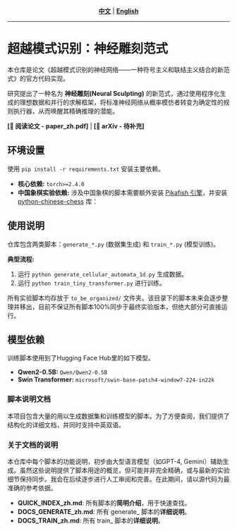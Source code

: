<div align="center">

**[中文](./README.md)** | **[English](./README_en.md)**

</div>

---
# 超越模式识别：神经雕刻范式

本仓库是论文《超越模式识别的神经网络——一种符号主义和联结主义结合的新范式》的官方代码实现。

研究提出了一种名为 **神经雕刻(Neural Sculpting)** 的新范式，通过使用程序化生成的理想数据和并行的求解框架，将标准神经网络从概率模仿者转变为确定性的规则执行器，从而唤醒其精确推理的潜能。

**[📜 阅读论文 - paper_zh.pdf]** | **[🚀 arXiv - 待补充]**

## 环境设置

使用 `pip install -r requirements.txt` 安装主要依赖。

*   **核心依赖:** `torch>=2.4.0`
*   **中国象棋实验依赖:** 涉及中国象棋的脚本需要额外安装 [Pikafish 引擎](https://www.pikafish.com/)，并安装 [python-chinese-chess](https://github.com/windshadow233/python-chinese-chess) 库：

## 使用说明

仓库包含两类脚本：`generate_*.py` (数据集生成) 和 `train_*.py` (模型训练)。

**典型流程:**
1.  运行 `python generate_cellular_automata_1d.py` 生成数据。
2.  运行 `python train_tiny_transformer.py` 进行训练。

所有实验脚本均存放于 `to_be_organized/` 文件夹。该目录下的脚本未来会逐步整理并移出，目前不保证所有脚本100%同步于最终实验版本，但绝大部分可直接运行。

## 模型依赖

训练脚本使用到了Hugging Face Hub里的如下模型。

*   **Qwen2-0.5B:** `Qwen/Qwen2-0.5B`
*   **Swin Transformer:** `microsoft/swin-base-patch4-window7-224-in22k`

### 脚本说明文档

本项目包含大量的用以生成数据集和训练模型的脚本。为了方便查阅，我们提供了结构化的详细文档，并同时支持中英双语。

### 关于文档的说明

本仓库中每个脚本的功能说明，初步由大型语言模型（如GPT-4, Gemini）辅助生成。虽然这些说明提供了脚本用途的概览，但可能并非完全精确，或与最新的实验细节保持同步。我会在后续逐步进行人工审阅和完善。在此期间，请以源代码为最准确的参考依据。

- **QUICK_INDEX_zh.md**: 所有脚本的**简明介绍**，用于快速查找。
- **DOCS_GENERATE_zh.md**: 所有 generate_ 脚本的**详细说明**。
- **DOCS_TRAIN_zh.md**: 所有 train_ 脚本的**详细说明**。